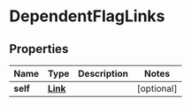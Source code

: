 
# DependentFlagLinks

## Properties
Name | Type | Description | Notes
------------ | ------------- | ------------- | -------------
**self** | [**Link**](Link.md) |  |  [optional]



